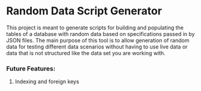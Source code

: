 # Random Data Script Generator

This project is meant to generate scripts for building and populating the tables of a database with random data based on specifications passed in by JSON files. 
The main purpose of this tool is to allow generation of random data for testing different data scenarios without having to use live data or data that is not structured like the data set you are working with.

### Future Features:

1. Indexing and foreign keys
